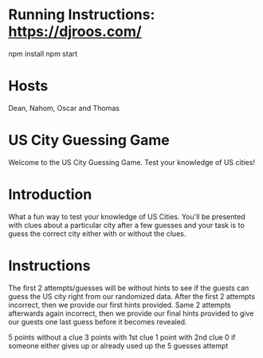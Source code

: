 # Running Instructions: https://djroos.com/

npm install
npm start

# Hosts

Dean, Nahom, Oscar and Thomas

# US City Guessing Game

Welcome to the US City Guessing Game. Test your knowledge of US cities!

# Introduction

What a fun way to test your knowledge of US Cities. You'll be presented with clues about a particular city after a few guesses and your task is to guess the correct city either with or without the clues.

# Instructions

The first 2 attempts/guesses will be without hints to see if the guests can guess the US city right from our randomized data. After the first 2 attempts incorrect, then we provide our first hints provided. Same 2 attempts afterwards again incorrect, then we provide our final hints provided to give our guests one last guess before it becomes revealed.

5 points without a clue
3 points with 1st clue
1 point with 2nd clue
0 if someone either gives up or already used up the 5 guesses attempt
